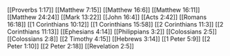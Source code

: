 [[Proverbs 1:17]]
[[Matthew 7:15]]
[[Matthew 16:6]]
[[Matthew 16:11]]
[[Matthew 24:24]]
[[Mark 13:22]]
[[John 16:4]]
[[Acts 2:42]]
[[Romans 16:18]]
[[1 Corinthians 10:12]]
[[1 Corinthians 15:58]]
[[2 Corinthians 11:3]]
[[2 Corinthians 11:13]]
[[Ephesians 4:14]]
[[Philippians 3:2]]
[[Colossians 2:5]]
[[Colossians 2:8]]
[[2 Timothy 4:15]]
[[Hebrews 3:14]]
[[1 Peter 5:9]]
[[2 Peter 1:10]]
[[2 Peter 2:18]]
[[Revelation 2:5]]
